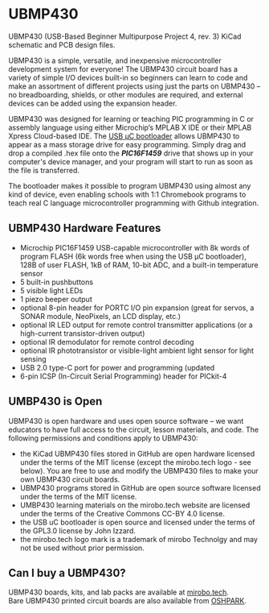 # UBMP430
 
 UBMP430 (USB-Based Beginner Multipurpose Project 4, rev. 3) KiCad schematic and PCB design files.


UBMP430 is a simple, versatile, and inexpensive microcontroller development system for everyone! The UBMP430 circuit board has a variety of simple I/O devices built-in so beginners can learn to code and make an assortment of different projects using just the parts on UBMP430 – no breadboarding, shields, or other modules are required, and external devices can be added using the expansion header. 

UBMP430 was designed for learning or teaching PIC programming in C or assembly language using either Microchip’s MPLAB X IDE or their MPLAB Xpress Cloud-based IDE. The [USB µC bootloader](https://hackaday.io/project/63204-usb-c-usb-pic-bootloader) allows UBMP430 to appear as a mass storage drive for easy programming. Simply drag and drop a compiled .hex file onto the ***PIC16F1459*** drive that shows up in your computer's device manager, and your program will start to run as soon as the file is transferred.

The bootloader makes it possible to program UBMP430 using almost any kind of device, even enabling schools with 1:1 Chromebook programs to teach real C language microcontroller programming with Github integration.

## UBMP430 Hardware Features

- Microchip PIC16F1459 USB-capable microcontroller with 8k words of program FLASH (6k words free when using the USB µC bootloader), 128B of user FLASH, 1kB of RAM, 10-bit ADC, and a built-in temperature sensor
- 5 built-in pushbuttons
- 5 visible light LEDs
- 1 piezo beeper output
- optional 8-pin header for PORTC I/O pin expansion (great for servos, a SONAR module, NeoPixels, an LCD display, etc.)
- optional IR LED output for remote control transmitter applications (or a high-current transistor-driven output)
- optional IR demodulator for remote control decoding
- optional IR phototransistor or visible-light ambient light sensor for light sensing
- USB 2.0 type-C port for power and programming (updated 
- 6-pin ICSP (In-Circuit Serial Programming) header for PICkit-4


## UMBP430 is Open

UBMP430 is open hardware and uses open source software – we want educators to have full access to the circuit, lesson materials, and code. The following permissions and conditions apply to UBMP430:
- the KiCad UBMP430 files stored in GitHub are open hardware licensed under the terms of the MIT license (except the mirobo.tech logo - see below). You are free to use and modify the UBMP430 files to make your own UBMP430 circuit boards.
- UBMP430 programs stored in GitHub are open source software licensed under the terms of the MIT license.
- UMBP430 learning materials on the mirobo.tech website are licensed under the terms of the Creative Commons CC-BY 4.0 license.
- the USB uC bootloader is open source and licensed under the terms of the GPL3.0 license by John Izzard.
- the mirobo.tech logo mark is a trademark of mirobo Technolgy and may not be used without prior permission.

## Can I buy a UBMP430?

UBMP430 boards, kits, and lab packs are available at [mirobo.tech](https://mirobo.tech/ubmp4).  
Bare UBMP430 printed circuit boards are also available from [OSHPARK](https://oshpark.com/shared_projects/tnwOOjI0).
